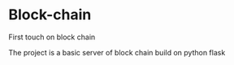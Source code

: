 # Block-chain

First touch on block chain

The project is a basic server of block chain build on python flask

